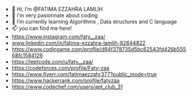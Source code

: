 - 👋 Hi, I’m @FATIMA EZZAHRA LAMLIH
- 👀 i'm very pasionnate about coding 
- 🌱 I’m currently learning Algorithms , Data structures and C language
- 📫 you can find me here!
- https://www.instagram.com/faty__zaa/
- www.linkedin.com/in/fatima-ezzahra-lamlih-82644822
- https://www.codingame.com/profile/d64f378735d5bc62543fd426b55568fc1584126
- https://leetcode.com/u/faty__zaa/
- https://codeforces.com/profile/Faty-zaa
- https://www.fiverr.com/fatimaezzahr377?public_mode=true
- https://www.hackerrank.com/profile/fatyzaa
- https://www.codechef.com/users/apt_club_31

<!---
faty-zaa/faty-zaa is a ✨ special ✨ repository because its `README.md` (this file) appears on your GitHub profile.
You can click the Preview link to take a look at your changes.
--->
